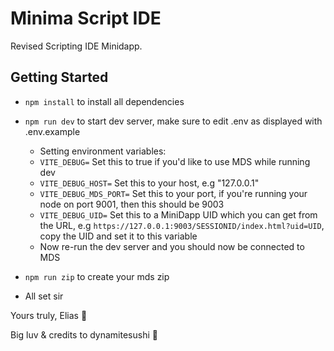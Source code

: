 # Minima Script IDE

Revised Scripting IDE Minidapp.

## Getting Started

- `npm install` to install all dependencies
- `npm run dev` to start dev server, make sure to edit .env as displayed with .env.example

  - Setting environment variables:
  - `VITE_DEBUG=` Set this to true if you'd like to use MDS while running dev
  - `VITE_DEBUG_HOST=` Set this to your host, e.g "127.0.0.1"
  - `VITE_DEBUG_MDS_PORT=` Set this to your port, if you're running your node on port 9001, then this should be 9003
  - `VITE_DEBUG_UID=` Set this to a MiniDapp UID which you can get from the URL,
    e.g `https://127.0.0.1:9003/SESSIONID/index.html?uid=UID`, copy the UID and set it to this variable
  - Now re-run the dev server and you should now be connected to MDS

- `npm run zip` to create your mds zip
- All set sir

Yours truly, Elias 💟

Big luv & credits to dynamitesushi 🐧
